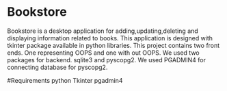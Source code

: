# Bookstore
Bookstore is a desktop application for adding,updating,deleting and displaying information related to books.
This application is designed with tkinter package available in python libraries.
This project contains two front ends. One representing OOPS and one with out OOPS.
We used two packages for backend. sqlite3 and pyscopg2.
We used PGADMIN4 for connecting database for pyscopg2.

#Requirements
python
Tkinter
pgadmin4
